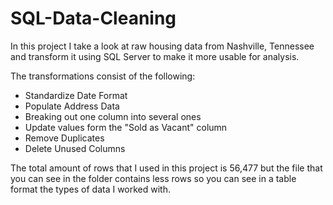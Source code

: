 # SQL-Data-Cleaning

In this project I take a look at raw housing data from Nashville, Tennessee and transform it using SQL Server to make it more usable for analysis. 

The transformations consist of the following:
- Standardize Date Format
- Populate Address Data
- Breaking out one column into several ones
- Update values form the "Sold as Vacant" column
- Remove Duplicates
- Delete Unused Columns

The total amount of rows that I used in this project is 56,477 but the file that you can see in the folder contains less rows so you can see in a table format the types of data I worked with.
